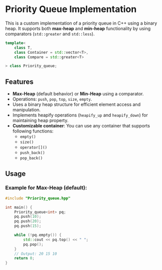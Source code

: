 # Priority Queue Implementation

This is a custom implementation of a priority queue in C++ using a binary heap. It supports both **max-heap** and **min-heap** functionality by using comparators (`std::greater` and `std::less`).
```cpp
template<
    class T,
    class Container = std::vector<T>,
    class Compare = std::greater<T>

> class Priority_queue;
```

## Features
- **Max-Heap** (default behavior) or **Min-Heap** using a comparator.
- Operations: `push`, `pop`, `top`, `size`, `empty`.
- Uses a binary heap structure for efficient element access and manipulation.
- Implements heapify operations (`heapify_up` and `heapify_down`) for maintaining heap property.
- **Customizable container**: You can use any container that supports following functions:
  - `empty()`
  - `size()`
  - `operator[]()`
  - `push_back()`
  - `pop_back()`

## Usage

### Example for Max-Heap (default):
```cpp
#include "Priority_queue.hpp"

int main() {
    Priority_queue<int> pq;
    pq.push(10);
    pq.push(20);
    pq.push(15);

    while (!pq.empty()) {
        std::cout << pq.top() << " ";
        pq.pop();
    }
    // Output: 20 15 10
    return 0;
}
